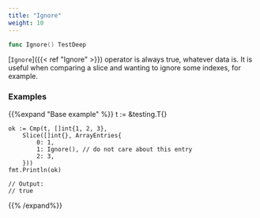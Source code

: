 ```yaml
---
title: "Ignore"
weight: 10
---
```


```go
func Ignore() TestDeep
```

[`Ignore`]({{< ref "Ignore" >}}) operator is always true, whatever data is. It is useful when
comparing a slice and wanting to ignore some indexes, for example.


### Examples

{{%expand "Base example" %}}	t := &testing.T{}

	ok := Cmp(t, []int{1, 2, 3},
		Slice([]int{}, ArrayEntries{
			0: 1,
			1: Ignore(), // do not care about this entry
			2: 3,
		}))
	fmt.Println(ok)

	// Output:
	// true
{{% /expand%}}
